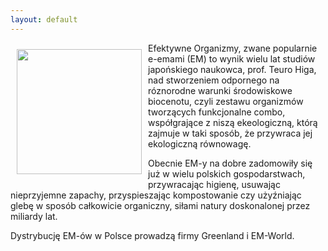 ```yaml
---
layout: default
---
```

<p><img src="{{site.baseurl}}\articles\pictures\465.em.jpg" align="left" style="margin: 10px 10px" width="200"><!--1-->
Efektywne Organizmy, zwane popularnie e-emami (EM) to wynik wielu lat studiów japońskiego naukowca, prof. Teuro Higa, nad stworzeniem odpornego na róznorodne warunki środowiskowe biocenotu, czyli zestawu organizmów tworzących funkcjonalne combo, współgrające z niszą ekeologiczną, którą zajmuje w taki sposób, że przywraca jej ekologiczną równowagę.</p><p></p><p>Obecnie EM-y na dobre zadomowiły się już w wielu polskich gospodarstwach, przywracając higienę, usuwając nieprzyjemne zapachy, przyspieszając kompostowanie czy użyźniając glebę w sposób całkowicie organiczny, siłami natury doskonalonej przez miliardy lat. </p><p></p><p>Dystrybucję EM-ów w Polsce prowadzą firmy Greenland i EM-World.</p><p></p>
